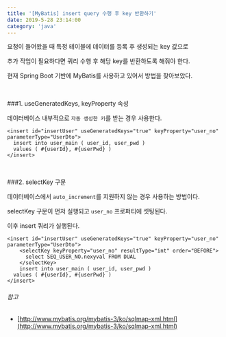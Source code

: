 ```yaml
---
title: '[MyBatis] insert query 수행 후 key 반환하기'
date: 2019-5-28 23:14:00
category: 'java'
---
```


요청이 들어왔을 때 특정 테이블에 데이터를 등록 후 생성되는 key 값으로 

추가 작업이 필요하다면 쿼리 수행 후 해당 key를 반환하도록 해줘야 한다.

현재 Spring Boot 기반에 MyBatis를 사용하고 있어서 방법을 찾아보았다.
  
<br/>

###1. useGeneratedKeys, keyProperty 속성

데이터베이스 내부적으로 ``자동 생성한 키``를 받는 경우 사용한다.

```oracle
<insert id="insertUser" useGeneratedKeys="true" keyProperty="user_no" parameterType="UserDto">
  insert into user_main ( user_id, user_pwd )
  values ( #{userId}, #{userPwd} )
</insert>
```

<br/>

###2. selectKey 구문

데이터베이스에서 ``auto_increment``를 지원하지 않는 경우 사용하는 방법이다.

selectKey 구문이 먼저 실행되고 ``user_no`` 프로퍼티에 셋팅된다. 

이후 insert 쿼리가 실행된다.

```oracle
<insert id="insertUser" useGeneratedKeys="true" keyProperty="user_no" parameterType="UserDto">
   	<selectKey keyProperty="user_no" resultType="int" order="BEFORE">
      select SEQ_USER_NO.nexyval FROM DUAL
    </selectKey>
    insert into user_main ( user_id, user_pwd )
  values ( #{userId}, #{userPwd} )
</insert>
```

###### 참고
* [http://www.mybatis.org/mybatis-3/ko/sqlmap-xml.html](http://www.mybatis.org/mybatis-3/ko/sqlmap-xml.html)
